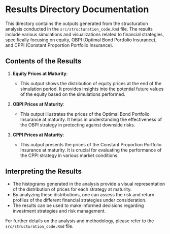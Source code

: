 # Results Directory Documentation

This directory contains the outputs generated from the structuration analysis conducted in the `src/structuration_code.Rmd` file. The results include various simulations and visualizations related to financial strategies, specifically focusing on equity, OBPI (Optimal Bond Portfolio Insurance), and CPPI (Constant Proportion Portfolio Insurance).

## Contents of the Results

1. **Equity Prices at Maturity**: 
   - This output shows the distribution of equity prices at the end of the simulation period. It provides insights into the potential future values of the equity based on the simulations performed.

2. **OBPI Prices at Maturity**: 
   - This output illustrates the prices of the Optimal Bond Portfolio Insurance at maturity. It helps in understanding the effectiveness of the OBPI strategy in protecting against downside risks.

3. **CPPI Prices at Maturity**: 
   - This output presents the prices of the Constant Proportion Portfolio Insurance at maturity. It is crucial for evaluating the performance of the CPPI strategy in various market conditions.

## Interpreting the Results

- The histograms generated in the analysis provide a visual representation of the distribution of prices for each strategy at maturity. 
- By analyzing these distributions, one can assess the risk and return profiles of the different financial strategies under consideration.
- The results can be used to make informed decisions regarding investment strategies and risk management.

For further details on the analysis and methodology, please refer to the `src/structuration_code.Rmd` file.
